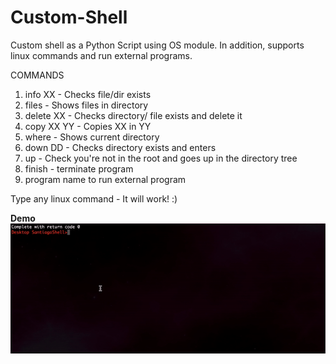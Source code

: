 # Custom-Shell
Custom shell as a Python Script using OS module. In addition, supports linux commands and run external programs.

COMMANDS 
1. info XX    - Checks file/dir exists
2. files      - Shows files in directory
3. delete XX  - Checks directory/ file exists and delete it
4. copy XX YY - Copies XX in YY
5. where      - Shows current directory
6. down DD    - Checks directory exists and enters
7. up         - Check you're not in the root and goes up in the directory tree
8. finish     - terminate program
9. program name to run external program

Type any linux command - It will work! :)

<b> Demo </b><br>
<img src="images/screen.gif">
